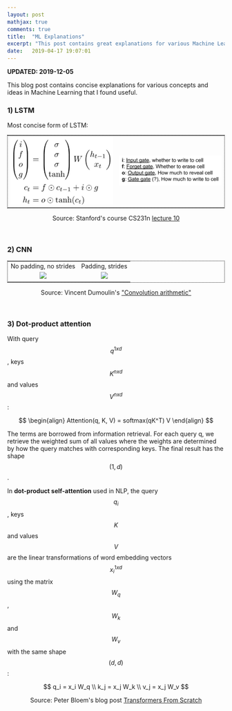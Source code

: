 ```yaml
---
layout: post
mathjax: true
comments: true
title:  "ML Explanations"
excerpt: "This post contains great explanations for various Machine Learning concepts."
date:   2019-04-17 19:07:01
---
```

**UPDATED: 2019-12-05**

This blog post contains concise explanations for various concepts and ideas in Machine Learning that I found useful.

### 1) LSTM

Most concise form of LSTM:

<table style="width: 100%; text-align: center; border: 1px dotted black;">
  <tr>
    <td><img width="300px" src="/assets/2019-04-17-ml-great-explanations/lstm-formula.png"></td>
    <td><img width="300px" src="/assets/2019-04-17-ml-great-explanations/lstm-legend.png"></td>
  </tr>
</table>

<p style="text-align: center">
    Source: Stanford's course CS231n 
    <a href="http://vision.stanford.edu/teaching/cs231n/slides/2019/cs231n_2019_lecture10.pdf">
        lecture 10
    </a>
</p>

<br>

### 2) CNN

<table style="width: 100%; text-align: center; border: 1px dotted black;">
  <tr>
    <td>No padding, no strides</td>
    <td>Padding, strides</td>
  </tr>
  <tr>
    <td><img width="150px" src="https://github.com/vdumoulin/conv_arithmetic/raw/master/gif/no_padding_no_strides.gif"></td>
    <td><img width="150px" src="https://github.com/vdumoulin/conv_arithmetic/raw/master/gif/padding_strides.gif"></td>    
  </tr>
</table>

<p style="text-align: center">
    Source: Vincent Dumoulin's 
    <a href="https://github.com/vdumoulin/conv_arithmetic/raw/master/README.md">
        "Convolution arithmetic"
    </a>
</p>

<br>

### 3) Dot-product attention
With query $$q^{1 x d}$$ , keys $$K^{n x d}$$ and values $$V^{n x d}$$:

$$
\begin{align}
Attention(q, K, V) = softmax(qK^T) V
\end{align}
$$

The terms are borrowed from information retrieval. For each query q, we retrieve the weighted sum of all values 
where the weights are determined by how the query matches with corresponding keys. The final result has the shape 
$$(1, d)$$.

In **dot-product self-attention** used in NLP, the query $$q_i$$, keys $$K$$ and values $$V$$ are the 
linear transformations of word embedding vectors $$x_i^{1xd}$$ using the matrix $$W_q$$, $$W_k$$ and $$W_v$$ with the 
same shape $$(d, d)$$:

$$
q_i = x_i W_q \\
k_j = x_j W_k \\
v_j = x_j W_v
$$

<p style="text-align: center">
    Source: Peter Bloem's blog post
    <a href="http://www.peterbloem.nl/blog/transformers">
        Transformers From Scratch
    </a>
</p>

<br>

<!--
### 4) Transformers
-->


